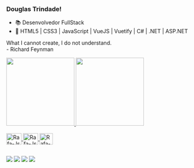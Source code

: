 ### Douglas Trindade!

- 📚 Desenvolvedor FullStack 
- 🌱 HTML5 | CSS3 | JavaScript | VueJS | Vuetify | C# | .NET | ASP.NET

What I cannot create, I do not understand.<br>
                         - Richard Feynman</br>
<div>
  <a href="https://github.com/DouglasTrindade">
  <img height="180em" src="https://github-readme-stats.vercel.app/api?username=douglastrindade&show_icons=true&theme=dark&include_all_commits=true&count_private=true"/>
  <img height="180em" src="https://github-readme-stats.vercel.app/api/top-langs/?username=douglastrindade&layout=compact&langs_count=7&theme=dark"/>
</div>
  
 <div style="display: inline_block"><br>
  <img align="center" alt="Rafa-Js" height="30" width="40" <img src="https://cdn.jsdelivr.net/gh/devicons/devicon/icons/html5/html5-original-wordmark.svg" />
  <img align="center" alt="Rafa-Js" height="30" width="40" <img src="https://cdn.jsdelivr.net/gh/devicons/devicon/icons/css3/css3-original-wordmark.svg" />
  <img align="center" alt="Rafa-Js" height="30" width="35" <img src="https://cdn.jsdelivr.net/gh/devicons/devicon/icons/javascript/javascript-original.svg" />
 </div>
  
    
  ##  
    
  <div>
    <a href="https://instagram.com/douglastrindade1" target="_blank"><img src="https://img.shields.io/badge/-Instagram-%23E4405F?style=for-the-badge&logo=instagram&logoColor=white" target="_blank"></a>
    <a href="https://discord.gg/9NwxJbhpM9" target="_blank"><img src="https://img.shields.io/badge/Discord-7289DA?style=for-the-badge&logo=discord&logoColor=white" target="_blank"></a>
    <a href = "douglastrindade22@hotmail.com"><img src="https://img.shields.io/badge/Microsoft_Outlook-0078D4?style=for-the-badge&logo=microsoft-outlook&logoColor=white" target="_blank"></a>
    <a href="https://www.linkedin.com/in/douglastrindade1/" target="_blank"><img src="https://img.shields.io/badge/-LinkedIn-%230077B5?style=for-the-badge&logo=linkedin&logoColor=white" target="_blank"></a>
  </div>
      
